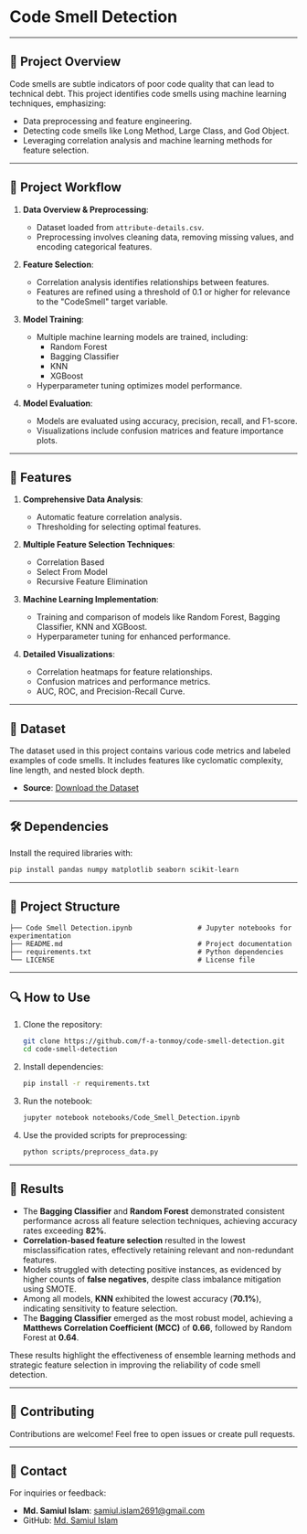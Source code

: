 # Code Smell Detection

---

## 📝 Project Overview

Code smells are subtle indicators of poor code quality that can lead to technical debt. This project identifies code smells using machine learning techniques, emphasizing:
- Data preprocessing and feature engineering.
- Detecting code smells like Long Method, Large Class, and God Object.
- Leveraging correlation analysis and machine learning methods for feature selection.

---

## 📂 Project Workflow

1. **Data Overview & Preprocessing**:
   - Dataset loaded from `attribute-details.csv`.
   - Preprocessing involves cleaning data, removing missing values, and encoding categorical features.

2. **Feature Selection**:
   - Correlation analysis identifies relationships between features.
   - Features are refined using a threshold of 0.1 or higher for relevance to the "CodeSmell" target variable.

3. **Model Training**:
   - Multiple machine learning models are trained, including:
     - Random Forest
     - Bagging Classifier
     - KNN
     - XGBoost
   - Hyperparameter tuning optimizes model performance.

4. **Model Evaluation**:
   - Models are evaluated using accuracy, precision, recall, and F1-score.
   - Visualizations include confusion matrices and feature importance plots.

---

## 🚀 Features

1. **Comprehensive Data Analysis**:
   - Automatic feature correlation analysis.
   - Thresholding for selecting optimal features.

2. **Multiple Feature Selection Techniques**:
   - Correlation Based
   - Select From Model
   - Recursive Feature Elimination

3. **Machine Learning Implementation**:
   - Training and comparison of models like Random Forest, Bagging Classifier, KNN and XGBoost.
   - Hyperparameter tuning for enhanced performance.

4. **Detailed Visualizations**:
   - Correlation heatmaps for feature relationships.
   - Confusion matrices and performance metrics.
   - AUC, ROC, and Precision-Recall Curve.

---

## 📂 Dataset

The dataset used in this project contains various code metrics and labeled examples of code smells. It includes features like cyclomatic complexity, line length, and nested block depth.

- **Source**: [Download the Dataset](https://github.com/sayedmohsinreza/CSIQ)

---

## 🛠️ Dependencies

Install the required libraries with:
```bash
pip install pandas numpy matplotlib seaborn scikit-learn
```

---

## 📂 Project Structure

```plaintext
├── Code Smell Detection.ipynb                # Jupyter notebooks for experimentation
├── README.md                                 # Project documentation
├── requirements.txt                          # Python dependencies
└── LICENSE                                   # License file
```

---

## 🔍 How to Use

1. Clone the repository:
   ```bash
   git clone https://github.com/f-a-tonmoy/code-smell-detection.git
   cd code-smell-detection
   ```

2. Install dependencies:
   ```bash
   pip install -r requirements.txt
   ```

3. Run the notebook:
   ```bash
   jupyter notebook notebooks/Code_Smell_Detection.ipynb
   ```

4. Use the provided scripts for preprocessing:
   ```bash
   python scripts/preprocess_data.py
   ```

---

## 🧪 Results

- The **Bagging Classifier** and **Random Forest** demonstrated consistent performance across all feature selection techniques, achieving accuracy rates exceeding **82%**.
- **Correlation-based feature selection** resulted in the lowest misclassification rates, effectively retaining relevant and non-redundant features.
- Models struggled with detecting positive instances, as evidenced by higher counts of **false negatives**, despite class imbalance mitigation using SMOTE.
- Among all models, **KNN** exhibited the lowest accuracy (**70.1%**), indicating sensitivity to feature selection.
- The **Bagging Classifier** emerged as the most robust model, achieving a **Matthews Correlation Coefficient (MCC)** of **0.66**, followed by Random Forest at **0.64**.

These results highlight the effectiveness of ensemble learning methods and strategic feature selection in improving the reliability of code smell detection.

---

## 🤝 Contributing

Contributions are welcome! Feel free to open issues or create pull requests.

---



## 💬 Contact

For inquiries or feedback:
- **Md. Samiul Islam**: [samiul.islam2691@gmail.com](mailto:samiul.islam2691@gmail.com)
- GitHub: [Md. Samiul Islam](https://github.com/Samiul-Islam12)
